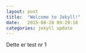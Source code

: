 ```yaml
---
layout: post
title:  "Welcome to Jekyll!"
date:   2015-08-28 09:29:18
categories: jekyll update
---
```

Dette er test nr 1
